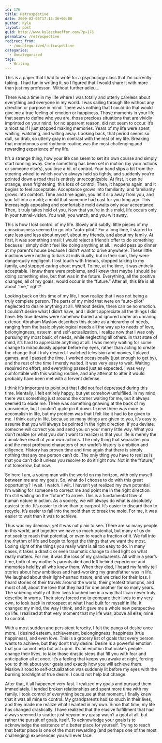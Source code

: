 ```yaml
---
id: 176
title: Retrospective
date: 2009-02-05T17:15:36+00:00
author: Kyle
layout: post
guid: http://www.kyleschaeffer.com/?p=176
permalink: /retrospective
redirect_from:
  - /uncategorized/retrospective
categories:
  - Uncategorized
tags:
  - Writing
---
```

This is a paper that I had to write for a psychology class that I’m currently taking.  I had fun in writing it, so I figured that I would share it with more than just my professor.  Without further adieu&hellip;

There was a time in my life where I was totally and utterly careless about everything and everyone in my world. I was sailing through life without any direction or purpose in mind. There was nothing that I could do that would give me a true feeling of emotion or happiness. Those moments in your life that seem to define who you are, those precious situations that are vividly imprinted on your mind, for no apparent reason, did not seem to occur. It’s almost as if I just stopped making memories. Years of my life were spent waiting, watching, and wilting away. Looking back, that period seems so dull, so drab, so utterly gray in contrast with the rest of my life. Breaking that monotonous and rhythmic routine was the most challenging and rewarding experience of my life.

It’s a strange thing, how your life can seem to set it’s own course and simply start running away. Once something has been set in motion (by your actions or someone else’s), you lose a bit of control. Your hand slips a bit from the steering wheel to which you’ve always held so tightly, and suddenly you’re pointed down a road that is entirely unrecognizable. At first, it can be strange, even frightening, this loss of control. Then, it happens again, and it begins to feel acceptable. Acceptance grows into familiarity, and familiarity grows into comfort. Time and time again, you let it slip away from you, and you fall into a mold; a mold that someone had cast for you long ago. This increasingly appealing and comfortable mold awaits only your acceptance. Then, it truly takes hold of you. Now that you’re in this mold, life occurs only in your tunnel-vision. You wait, you watch, and you wilt away.

This is how I lost control of my life. Slowly and subtly, little pieces of my consciousness seemed to go into “auto-pilot.” For a long time, I started to care less and less about myself, about my friends, and about my family. At first, it was something small; I would reject a friend’s offer to do something because I simply didn’t feel like doing anything at all. I would pass up dinner at my parent’s house because I didn’t want to drive anywhere. These little inactions were nothing to balk at individually, but in their sum, they were dangerously negligent. I lost touch with friends, stopped talking to my family, and stopped caring about myself. To me, at the time, it was entirely acceptable. I knew there were problems, and I knew that maybe I should be doing something else, but that was in the future. Everything, all the positive changes, all of my goals, would occur in the “future.” After all, this life is all about “me,” right?

Looking back on this time of my life, I now realize that I was not being a truly complete person. The parts of my mind that were on “auto-pilot” neglected to desire anything at all. Without desire, there can be no emotion. I couldn’t desire what I didn’t have, and I didn’t appreciate all the things I did have. My true desires were somehow buried and ignored under an uncaring exterior. Abraham Maslow describes this desire as a hierarchy of needs, ranging from the basic physiological needs all the way up to needs of love, belongingness, esteem, and self-actualization. I realize now that I was only pursuing my most basic of needs, while neglecting all others. In that state of mind, it’s hard to appreciate anything at all. I was merely waiting for some change to miraculously appear before my eyes, rather than acting to create the change that I truly desired. I watched television and movies, I played games, and I passed the time. I worked occasionally (just enough to get by), and the rest of the time I merely waited. It was very easy to wait. Waiting required no effort, and everything passed just as expected. I was very comfortable with this waiting routine, and any attempt to alter it would probably have been met with a fervent defense.

I think it’s important to point out that I did not feel depressed during this time. Mentally, I felt entirely happy, but yet somehow unfulfilled. In my mind, there was something just around the corner waiting for me, but it always seemed to elude me. There was something gnawing at the back of my conscience, but I couldn’t quite pin it down. I knew there was more to accomplish in life, but my problem was that I felt like it had to be given to me. I think early in life, because so many things are given to you, it’s easy to assume that you will always be pointed in the right direction. If you deviate, someone will correct you and send you on your merry little way. What you don’t realize (or what you don’t want to realize) is that your life is merely the cumulative result of your own actions. The only thing that separates you and the most profound characters of our world’s history is ambition and diligence. History has proven time and time again that there is simply nothing that any one person can’t do. The only thing you have to realize is that you can’t do it unless you resolve to do it right now. Not in the “future,” not tomorrow, but now.

So here I am, a young man with the world on my horizon, with only myself between me and my goals. So, what do I choose to do with this great opportunity? I wait. I watch. I wilt. I haven’t yet realized my own potential. I’m waiting for someone to correct me and point me in the right direction. I’m still waiting on the “future” to arrive. This is a fundamental flaw of human nature in action. As a society, we will always do what is absolutely easiest to do. It’s easier to drive than to carpool. It’s easier to discard than to recycle. It’s easier to fall into the mold than to break the mold. For me, it was easier to wait than it was to achieve.

Thus was my dilemma, yet it was not plain to see. There are so many people in this world, and together we have so much potential, but many of us do not seek to reach that potential, or even to reach a fraction of it. We fall into the rhythm of life and begin to forget the things that we want the most. Losing sight of the things you really want is all too easy to do. In many cases, it takes a drastic or even traumatic change to shed light on what really matters. For me, it was the loss of my grandparents. All within a year’s time, both of my mother’s parents died and left behind experience and memories held by all who knew them. When they died, I heard my family tell stories about how ambitious and hard-working my grandfather was in life. We laughed about their light-hearted nature, and we cried for their loss. I heard stories of their travels around the world, their greatest triumphs, and most of all, about the love that they had for one another for so many years. The sobering reality of their lives touched me in a way that I can never truly describe in words. Their story forced me to compare their lives to my very own, to look back in retrospect at what I had built for myself in life. It changed my mind, the way I think, and it gave me a whole new perspective on life. I realized at that very moment that my life was, above all else, mine to control.

With a most sudden and persistent ferocity, I felt the pangs of desire once more. I desired esteem, achievement, belongingness, happiness (true happiness), and even love. This is a grocery list of goals that every person wants to achieve, but they don’t truly desire. Desire is a powerful emotion that you cannot help but act upon. It’s an emotion that makes people change their lives, to take those drastic steps that fill you with fear and anticipation all at once. It’s a feeling that keeps you awake at night, forcing you to think about your goals and exactly how you will achieve them. Maslow’s road to self-actualization was suddenly lit before my eyes with the burning torchlight of true desire. I could not help but change.

After that, it all happened very fast. I realized my goals and pursued them immediately. I tended broken relationships and spent more time with my family. I took control of everything because at that moment, I finally knew that it was all mine to control. My grandparents had so much in their lives, and they made me realize what I wanted in my own. Since that time, my life has changed drastically. I have realized that the elusive fulfillment that had always seemed to scatter just beyond my grasp wasn’t a goal at all, but rather the pursuit of goals, itself. To acknowledge your goals is to acknowledge the existence of a better place for yourself. Trying to reach that better place is one of the most rewarding (and perhaps one of the most challenging) experiences you will ever face.
